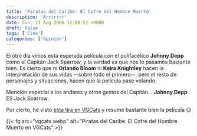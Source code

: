 ```yaml
---
title: 'Piratas del Caribe: El Cofre del Hombre Muerto'
description: 'Arrrrrrr'
date: Sun, 13 Aug 2006 12:09:52 +0000
draft: false
tags: ['Cine']
categories: ['Opinión']
---
```


El otro día vimos esta esperada película con el polifacético **Johnny Depp** como el Capitán Jack Sparrow, y la verdad es que nos lo pasamos bastante bien. Es cierto que ni **Orlando Bloom** ni **Keira Knightley** hacen la interpretación de sus vidas --sobre todo el primero--, pero el resto de personajes y situaciones, hacen que la película pase volando.

Mención especial a los andares y otros gestos del Capitán... **Johnny Depp** ES Jack Sparrow.

Por cierto, he visto [esta tira en VGCats](https://www.vgcats.com/comics/?strip_id=203) y resume bastante bien la película :wink:

{{< fg src="vgcats.webp" alt="Piratas del Caribe: El Cofre del Hombre Muerto en VGCats" >}}